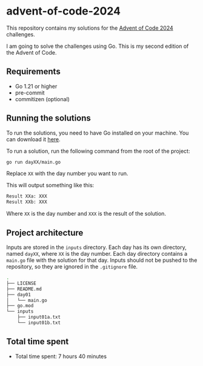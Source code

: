 # advent-of-code-2024

This repository contains my solutions for the [Advent of Code 2024](https://adventofcode.com/2024) challenges.

I am going to solve the challenges using Go. This is my second edition of the Advent of Code.

## Requirements

- Go 1.21 or higher
- pre-commit
- commitizen (optional)

## Running the solutions

To run the solutions, you need to have Go installed on your machine. You can download it [here](https://golang.org/dl/).

To run a solution, run the following command from the root of the project:

```bash
go run dayXX/main.go
```

Replace `XX` with the day number you want to run.

This will output something like this:

```bash
Result XXa: XXX
Result XXb: XXX
```

Where `XX` is the day number and `XXX` is the result of the solution.

## Project architecture

Inputs are stored in the `inputs` directory. Each day has its own directory, named `dayXX`, where `XX` is the day number. Each day directory contains a `main.go` file with the solution for that day.
Inputs should not be pushed to the repository, so they are ignored in the `.gitignore` file.

```bash
.
├── LICENSE
├── README.md
├── day01
│   └── main.go
├── go.mod
└── inputs
    ├── input01a.txt
    └── input01b.txt
```

## Total time spent

- Total time spent: 7 hours 40 minutes

